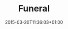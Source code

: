 ---
clipterms:
- Editing
- Eye-line Match
commentary: ''
date: '2015-03-20T11:36:03+01:00'
director_first: Carol
director_last: Reed
film: Third Man, The
length: 0:44
clip_commentary: http://stream.ccnmtl.columbia.edu/public/82a8fec2-23c6-49ff-b503-a4d12a4d4acb-FLG_TEST_third_man_commentary-mp4-aac-480w-850kbps-ffmpeg.mp4
clip_original: http://stream.ccnmtl.columbia.edu/public/3c3ede6e-45eb-4529-a0ee-a0c39c9e7be9-FLG_TEST_third_man_original-mp4-aac-480w-850kbps-ffmpeg.mp4
quicktime: funeral.mov
source: 1999 Criterion Collection
title: Funeral
year: '1949'
---
